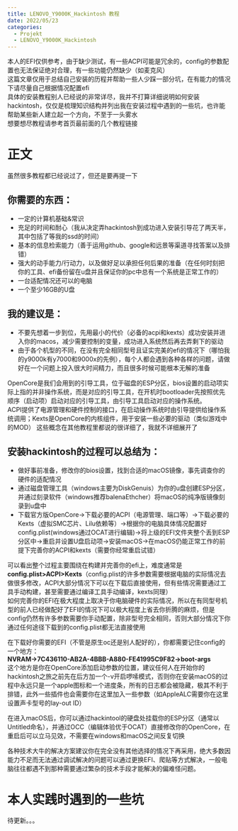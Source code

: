 ```yaml
---
title: LENOVO_Y9000K_Hackintosh 教程
date: 2022/05/23
categories:
  - Projekt
  - LENOVO_Y9000K_Hackintosh
---
```

本人的EFI仅供参考，由于缺少测试，有一些ACPI可能是冗余的，config的参数配置也无法保证绝对合理，有一些功能仍然缺少（如麦克风）  
这篇文章仅用于总结自己安装的历程并帮助一些人少踩一部分坑，在有能力的情况下请尽量自己根据情况配置efi  
具体的安装教程别人已经说的非常详尽，我并不打算详细说明如何安装hackintosh，仅仅是梳理知识结构并列出我在安装过程中遇到的一些坑，也许能帮助某些新人建立起一个方向，不至于一头雾水  
想要想尽教程请参考首页最前面的几个教程链接

# 正文
虽然很多教程都已经说过了，但还是要再提一下  

## 你需要的东西：  
* 一定的计算机基础&常识  
* 充足的时间和耐心（我从决定弄hackintosh到成功进入安装引导花了两天半，其中包括了等我的ssd的时间）  
* 基本的信息检索能力（善于运用github、google和远景等渠道寻找答案以及排错）  
* 强大的动手能力/行动力，以及做好足以承担任何后果的准备（在任何时刻把你的工具、efi备份留在u盘并且保证你的pc中总有一个系统是正常工作的）  
* 一台适配情况还可以的电脑
* 一个至少16GB的U盘
## 我的建议是：  
* 不要先想着一步到位，先用最小的代价（必备的acpi和kexts）成功安装并进入你的macos，减少需要控制的变量，成功进入系统然后再去弄剩下的驱动  
* 由于各个机型的不同，在没有完全相同型号且证实完美的efi的情况下（哪怕我的y9000k有y7000和9000x的先例），每个人都会遇到各种各样的问题，请做好在一个问题上投入很大时间精力，而且很多时候可能根本无解的准备  

OpenCore是我们会用到的引导工具，位于磁盘的ESP分区，bios设置的启动项实际上指的并非操作系统，而是对应的引导工具，在开机时bootloader先按照优先顺序（启动项）启动对应的引导工具，由引导工具启动对应的操作系统。  
ACPI提供了电源管理和硬件控制的接口，在启动操作系统时由引导提供给操作系统调用；Kexts是OpenCore的内核组件，用于安装一些必要的驱动（类似游戏中的MOD）
这些概念在其他教程里都说的很详细了，我就不详细展开了

## 安装hackintosh的过程可以总结为：
* 做好事前准备，修改你的bios设置，找到合适的macOS镜像，事先调查你的硬件的适配情况
* 通过磁盘管理工具（windows主要为DiskGenuis）为你的u盘创建ESP分区，并通过刻录软件（windows推荐balenaEthcher）将macOS的纯净版镜像刻录到u盘中  
* 下载官方版OpenCore->下载必要的ACPI（电源管理、端口等）->下载必要的Kexts（虚拟SMC芯片、Lilu依赖等）->根据你的电脑具体情况配置好config.plist(windows通过OCAT进行编辑)->将上级的EFI文件夹整个丢到ESP分区中->重启并设置U盘启动项->安装macOS->在macOS仍能正常工作的前提下完善你的ACPI和kexts（需要你经常重启试错）

可以看出整个过程主要围绕在构建并完善你的efi上，难度通常是**config.plist>ACPI>Kexts**（config.plist的许多参数需要根据电脑的实际情况去做很多修改，ACPI大部分情况下可以在下载后直接使用，但有些情况需要通过工具手动构建，甚至需要通过编译工具手动编译，kexts同理）  
如何完善你的EFI在极大程度上取决于你电脑硬件的实际情况，所以在有同型号机型的前人已经做配好了EFI的情况下可以极大程度上省去你折腾的麻烦，但是config仍然有许多参数需要你手动配置，除非型号完全相同，否则大部分情况下你通过任何途径下载到的config.plist都无法直接使用

在下载好你需要的EFI（不管是原生oc还是别人配好的），你都需要记住config的一个地方：  
**NVRAM->7C436110-AB2A-4BBB-A880-FE41995C9F82->boot-args**  
这个地方是你在OpenCore添加启动参数的位置，建议任何人在开始你的hackintosh之旅之前先在后方加一个-v开启啰嗦模式，否则你在安装macOS的过程中永远只是一个apple图标和一个进度条，所有的日志都会被隐藏，极其不利于排错，此外一些插件也会需要你在这里加入一些参数（如AppleALC需要你在这里设置声卡型号的lay-out ID）

在进入macOS后，你可以通过hackintool的硬盘处挂载你的ESP分区（通常以Untitled命名），并通过OCC（编辑体验优于OCAT）直接修改你的OpenCore，在重启后可以立马见效，不需要在windows和macOS之间反复切换

各种技术大牛的解决方案建议你在完全没有其他选择的情况下再采用，绝大多数因能力不足而无法通过调试解决的问题可以通过更换EFI、爬贴等方式解决，一般电脑往往都遇不到那种需要通过繁杂的技术手段才能解决的偏难怪问题。

# 本人实践时遇到的一些坑

待更新。。。